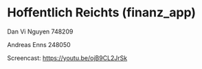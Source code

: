 # Hoffentlich Reichts (finanz_app)

Dan Vi Nguyen   748209

Andreas Enns    248050

Screencast: https://youtu.be/ojB9CL2JrSk
